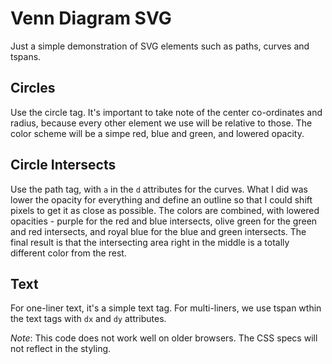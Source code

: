 # Venn Diagram SVG
Just a simple demonstration of SVG elements such as paths, curves and tspans.

## Circles
Use the circle tag. It's important to take note of the center co-ordinates and radius, because every other element we use will be relative to those. The color scheme will be a simpe red, blue and green, and lowered opacity.

## Circle Intersects
Use the path tag, with `a` in the `d` attributes for the curves. What I did was lower the opacity for everything and define an outline so that I could shift pixels to get it as close as possible. The colors are combined, with lowered opacities - purple for the red and blue intersects, olive green for the green and red intersects, and royal blue for the blue and green intersects. The final result is that the intersecting area right in the middle is a totally different color from the rest.

## Text
For one-liner text, it's a simple text tag. For multi-liners, we use tspan wthin the text tags with `dx` and `dy` attributes.

*Note*: This code does not work well on older browsers. The CSS specs will not reflect in the styling.
